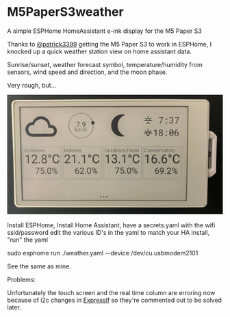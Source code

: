 # M5PaperS3weather

A simple ESPHome HomeAssistant e-ink display for the M5 Paper S3

Thanks to [@patrick3399](https://github.com/patrick3399/esphome_components) getting the M5 Paper S3 to work in ESPHome, I knocked up a quick weather station view on home assistant data.

Sunrise/sunset, weather forecast symbol, temperature/humidity from sensors, wind speed and direction, and the moon phase.

Very rough, but...

![M5PaperS3 displaying basic weather info](weather.png)

Install ESPHome, Install Home Assistant, have a secrets.yaml with the wifi ssid/password edit the various ID's in the yaml to match your HA install, "run" the yaml

sudo  esphome run ./weather.yaml --device /dev/cu.usbmodem2101

See the same as mine.

Problems:

Unfortunately the touch screen and the real time column are erroring now because of i2c changes in [Expressif](https://forum.arduino.cc/t/conflict-driver-ng-i2c-driver/1399382) so they're commented out to be solved later.